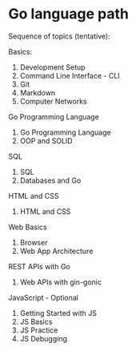 # Go language path

Sequence of topics (tentative):

Basics:
1. Development Setup
2. Command Line Interface - CLI
3. Git
4. Markdown
5. Computer Networks

Go Programming Language
1. Go Programming Language
2. OOP and SOLID

SQL
1. SQL
2. Databases and Go

HTML and CSS
1. HTML and CSS

Web Basics
1. Browser
1. Web App Architecture

REST APIs with Go
1. Web APIs with gin-gonic

JavaScript - Optional
1. Getting Started with JS
2. JS Basics
3. JS Practice
4. JS Debugging

